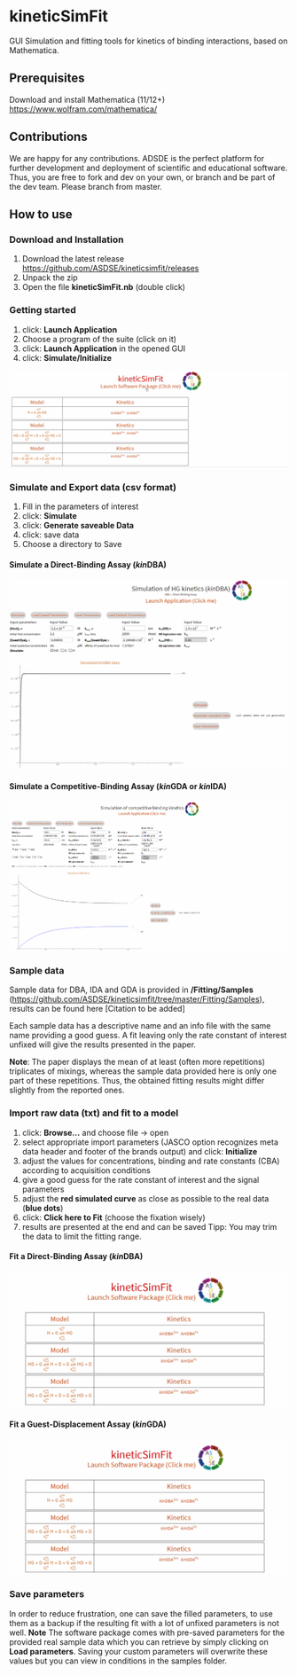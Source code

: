 # kineticSimFit

GUI Simulation and fitting tools for kinetics of binding interactions, based on Mathematica.

## Prerequisites

Download and install Mathematica (11/12+) <https://www.wolfram.com/mathematica/>

## Contributions

We are happy for any contributions. ADSDE is the perfect platform for further development and deployment of scientific and educational software. Thus, you are free to fork and dev on your own, or branch and be part of the dev team. Please branch from master.

## How to use

### Download and Installation

1. Download the latest release <https://github.com/ASDSE/kineticsimfit/releases>
2. Unpack the zip
3. Open the file **kineticSimFit.nb** (double click)

### Getting started

1. click: **Launch Application**
2. Choose a program of the suite (click on it)
3. click: **Launch Application** in the opened GUI
4. click: **Simulate/Initialize**

![](get_started.gif)

### Simulate and Export data (csv format)

1. Fill in the parameters of interest
2. click: **Simulate**
3. click: **Generate saveable Data**
4. click: save data
5. Choose a directory to Save

  #### Simulate a Direct-Binding Assay (*kin*DBA)

![](SimulationkinDBA.gif)

#### Simulate a Competitive-Binding Assay (*kin*GDA or *kin*IDA)

![](SimulationkinCBA.gif)

### Sample data

Sample data for DBA, IDA and GDA is provided in **/Fitting/Samples** (<https://github.com/ASDSE/kineticsimfit/tree/master/Fitting/Samples>), results can be found here [Citation to be added]

Each sample data has a descriptive name and an info file with the same name providing a good guess. A fit leaving only the rate constant of interest unfixed will give the results presented in the paper.

**Note**: The paper displays the mean of at least (often more repetitions) triplicates of mixings, whereas the sample data provided here is only one part of these repetitions. Thus, the obtained fitting results might differ slightly from the reported ones.

### Import raw data (txt) and fit to a model

1. click: **Browse...** and choose file -> open
2. select appropriate import parameters (JASCO option recognizes meta data header and footer of the brands output) and click: **Initialize**
3. adjust the values for concentrations, binding and rate constants (CBA) according to acquisition conditions
4. give a good guess for the rate constant of interest and the signal parameters
5. adjust the **red simulated curve** as close as possible to the real data (**blue dots**)
6. click: **Click here to Fit** (choose the fixation wisely)
7. results are presented at the end and can be saved
Tipp: You may trim the data to limit the fitting range.

  #### Fit a Direct-Binding Assay (*kin*DBA)

![](FittingkinDBA_sampleData.gif)

#### Fit a Guest-Displacement Assay (*kin*GDA)

![](FittingkinGDA_sampleData.gif)

### Save parameters

In order to reduce frustration, one can save the filled parameters, to use them as a backup if the resulting fit with a lot of unfixed parameters is not well. **Note** The software package comes with pre-saved parameters for the provided real sample data which you can retrieve by simply clicking on **Load parameters**. Saving your custom parameters will overwrite these values but you can view in conditions in the samples folder.
